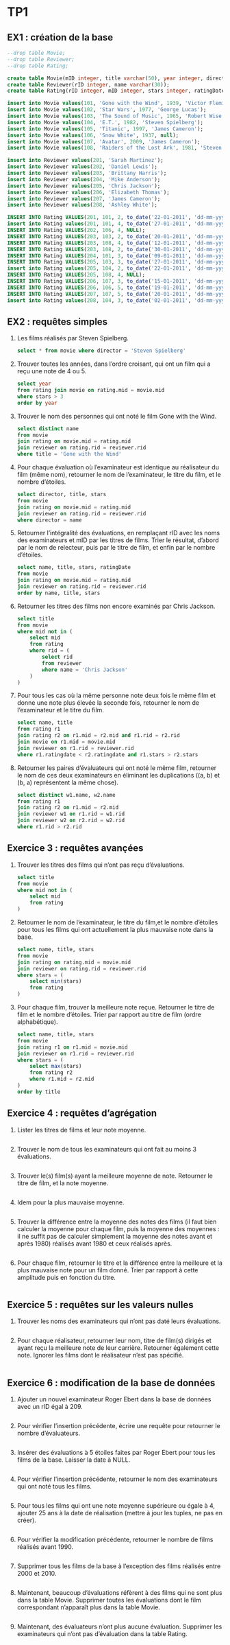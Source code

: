 # TP1

## EX1 : création de la base

```sql
--drop table Movie;
--drop table Reviewer;
--drop table Rating;

create table Movie(mID integer, title varchar(50), year integer, director varchar(30));
create table Reviewer(rID integer, name varchar(30));
create table Rating(rID integer, mID integer, stars integer, ratingDate date);

insert into Movie values(101, 'Gone with the Wind', 1939, 'Victor Fleming');
insert into Movie values(102, 'Star Wars', 1977, 'George Lucas');
insert into Movie values(103, 'The Sound of Music', 1965, 'Robert Wise');
insert into Movie values(104, 'E.T.', 1982, 'Steven Spielberg');
insert into Movie values(105, 'Titanic', 1997, 'James Cameron');
insert into Movie values(106, 'Snow White', 1937, null);
insert into Movie values(107, 'Avatar', 2009, 'James Cameron');
insert into Movie values(108, 'Raiders of the Lost Ark', 1981, 'Steven Spielberg');

insert into Reviewer values(201, 'Sarah Martinez');
insert into Reviewer values(202, 'Daniel Lewis');
insert into Reviewer values(203, 'Brittany Harris');
insert into Reviewer values(204, 'Mike Anderson');
insert into Reviewer values(205, 'Chris Jackson');
insert into Reviewer values(206, 'Elizabeth Thomas');
insert into Reviewer values(207, 'James Cameron');
insert into Reviewer values(208, 'Ashley White');

INSERT INTO Rating VALUES(201, 101, 2, to_date('22-01-2011', 'dd-mm-yyyy'));
insert into Rating values(201, 101, 4, to_date('27-01-2011', 'dd-mm-yyyy'));
INSERT INTO Rating VALUES(202, 106, 4, NULL);
INSERT INTO Rating VALUES(203, 103, 2, to_date('20-01-2011', 'dd-mm-yyyy'));
INSERT INTO Rating VALUES(203, 108, 4, to_date('12-01-2011', 'dd-mm-yyyy'));
INSERT INTO Rating VALUES(203, 108, 2, to_date('30-01-2011', 'dd-mm-yyyy'));
INSERT INTO Rating VALUES(204, 101, 3, to_date('09-01-2011', 'dd-mm-yyyy'));
INSERT INTO Rating VALUES(205, 103, 3, to_date('27-01-2011', 'dd-mm-yyyy'));
insert into Rating values(205, 104, 2, to_date('22-01-2011', 'dd-mm-yyyy'));
INSERT INTO Rating VALUES(205, 108, 4, NULL);
INSERT INTO Rating VALUES(206, 107, 3, to_date('15-01-2011', 'dd-mm-yyyy'));
INSERT INTO Rating VALUES(206, 106, 5, to_date('19-01-2011', 'dd-mm-yyyy'));
INSERT INTO Rating VALUES(207, 107, 5, to_date('20-01-2011', 'dd-mm-yyyy'));
insert into Rating values(208, 104, 3, to_date('02-01-2011', 'dd-mm-yyyy'));
```

## EX2 : requêtes simples

1. Les films réalisés par Steven Spielberg.

    ```sql
    select * from movie where director = 'Steven Spielberg'
    ```

2. Trouver toutes les années, dans l’ordre croisant, qui ont un film qui a reçu une note de 4 ou 5.

    ```sql
    select year
    from rating join movie on rating.mid = movie.mid
    where stars > 3
    order by year
    ```

3. Trouver le nom des personnes qui ont noté le film Gone with the Wind.

    ```sql
    select distinct name
    from movie
    join rating on movie.mid = rating.mid
    join reviewer on rating.rid = reviewer.rid
    where title = 'Gone with the Wind'
    ```

4. Pour chaque évaluation où l’examinateur est identique au réalisateur du film (même nom), retourner le nom de l’examinateur, le titre du film, et le nombre d’étoiles.

    ```sql
    select director, title, stars
    from movie
    join rating on movie.mid = rating.mid
    join reviewer on rating.rid = reviewer.rid
    where director = name
    ```

5. Retourner l’intégralité des évaluations, en remplaçant rID avec les noms des examinateurs et mID par les titres de films. Trier le résultat, d’abord par le nom de relecteur, puis par le titre de film, et enfin
par le nombre d’étoiles.

    ```sql
    select name, title, stars, ratingDate
    from movie
    join rating on movie.mid = rating.mid
    join reviewer on rating.rid = reviewer.rid
    order by name, title, stars
    ```

6. Retourner les titres des films non encore examinés par Chris Jackson.

    ```sql
    select title
    from movie
    where mid not in (
        select mid
        from rating
        where rid = (
            select rid
            from reviewer
            where name = 'Chris Jackson'
        )
    )
    ```

7. Pour tous les cas où la même personne note deux fois le même film et donne une note plus élevée la seconde fois, retourner le nom de l’examinateur et le titre du film.

    ```sql
    select name, title
    from rating r1
    join rating r2 on r1.mid = r2.mid and r1.rid = r2.rid
    join movie on r1.mid = movie.mid
    join reviewer on r1.rid = reviewer.rid
    where r1.ratingdate < r2.ratingdate and r1.stars > r2.stars
    ```

8. Retourner les paires d’évaluateurs qui ont noté le même film, retourner le nom de ces deux examinateurs en éliminant les duplications ((a, b) et (b, a) représentent la même chose).

    ```sql
    select distinct w1.name, w2.name
    from rating r1
    join rating r2 on r1.mid = r2.mid
    join reviewer w1 on r1.rid = w1.rid
    join reviewer w2 on r2.rid = w2.rid
    where r1.rid > r2.rid
    ```

## Exercice 3 : requêtes avançées

1. Trouver les titres des films qui n’ont pas reçu d’évaluations.

    ```sql
    select title
    from movie
    where mid not in (
        select mid
        from rating
    )
    ```

2. Retourner le nom de l’examinateur, le titre du film,et le nombre d’étoiles pour tous les films qui ont actuellement la plus mauvaise note dans la base.

    ```sql
    select name, title, stars
    from movie
    join rating on rating.mid = movie.mid
    join reviewer on rating.rid = reviewer.rid
    where stars = (
        select min(stars)
        from rating
    )
    ```

3. Pour chaque film, trouver la meilleure note reçue. Retourner le titre de film et le nombre d’étoiles. Trier par rapport au titre de film (ordre alphabétique).

    ```sql
    select name, title, stars
    from movie
    join rating r1 on r1.mid = movie.mid
    join reviewer on r1.rid = reviewer.rid
    where stars = (
        select max(stars)
        from rating r2
        where r1.mid = r2.mid
    )
    order by title
    ```

## Exercice 4 : requêtes d’agrégation

1. Lister les titres de films et leur note moyenne.

    ```sql
    ```

2. Trouver le nom de tous les examinateurs qui ont fait au moins 3 évaluations.

    ```sql
    ```

3. Trouver le(s) film(s) ayant la meilleure moyenne de note. Retourner le titre de film, et la note moyenne.

    ```sql
    ```

4. Idem pour la plus mauvaise moyenne.

    ```sql
    ```

5. Trouver la différence entre la moyenne des notes des films (il faut bien calculer la moyenne pour chaque film, puis la moyenne des moyennes : il ne suffit pas de calculer simplement la moyenne des notes avant et après 1980) réalisés avant 1980 et ceux réalisés après.

    ```sql
    ```

6. Pour chaque film, retourner le titre et la différence entre la meilleure et la plus mauvaise note pour un film donné. Trier par rapport à cette amplitude puis en fonction du titre.

    ```sql
    ```

## Exercice 5 : requêtes sur les valeurs nulles

1. Trouver les noms des examinateurs qui n’ont pas daté leurs évaluations.

    ```sql
    ```

2. Pour chaque réalisateur, retourner leur nom, titre de film(s) dirigés et ayant reçu la meilleure note de leur carrière. Retourner également cette note. Ignorer les films dont le réalisateur n’est pas spécifié.

    ```sql
    ```

## Exercice 6 : modification de la base de données

1. Ajouter un nouvel examinateur Roger Ebert dans la base de données avec un rID égal à 209.

    ```sql
    ```

2. Pour vérifier l’insertion précédente, écrire une requête pour retourner le nombre d’évaluateurs.

    ```sql
    ```

3. Insérer des évaluations à 5 étoiles faites par Roger Ebert pour tous les films de la base. Laisser la date à NULL.

    ```sql
    ```

4. Pour vérifier l’insertion précédente, retourner le nom des examinateurs qui ont noté tous les films.

    ```sql
    ```

5. Pour tous les films qui ont une note moyenne supérieure ou égale à 4, ajouter 25 ans à la date de réalisation (mettre à jour les tuples, ne pas en créer).

    ```sql
    ```

6. Pour vérifier la modification précédente, retourner le nombre de films réalisés avant 1990.

    ```sql
    ```

7. Supprimer tous les films de la base à l’exception des films réalisés entre 2000 et 2010.

    ```sql
    ```

8. Maintenant, beaucoup d’évaluations réfèrent à des films qui ne sont plus dans la table Movie. Supprimer toutes les évaluations dont le film correspondant n’apparaît plus dans la table Movie.

    ```sql
    ```

9. Maintenant, des évaluateurs n’ont plus aucune évaluation. Supprimer les examinateurs qui n’ont pas d’évaluation dans la table Rating.

    ```sql
    ```
